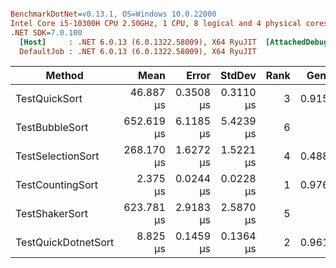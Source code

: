 ``` ini

BenchmarkDotNet=v0.13.1, OS=Windows 10.0.22000
Intel Core i5-10300H CPU 2.50GHz, 1 CPU, 8 logical and 4 physical cores
.NET SDK=7.0.100
  [Host]     : .NET 6.0.13 (6.0.1322.58009), X64 RyuJIT  [AttachedDebugger]
  DefaultJob : .NET 6.0.13 (6.0.1322.58009), X64 RyuJIT


```
|              Method |       Mean |     Error |    StdDev | Rank |  Gen 0 | Allocated |
|-------------------- |-----------:|----------:|----------:|-----:|-------:|----------:|
|       TestQuickSort |  46.887 μs | 0.3508 μs | 0.3110 μs |    3 | 0.9155 |      4 KB |
|      TestBubbleSort | 652.619 μs | 6.1185 μs | 5.4239 μs |    6 |      - |      4 KB |
|   TestSelectionSort | 268.170 μs | 1.6272 μs | 1.5221 μs |    4 | 0.4883 |      4 KB |
|    TestCountingSort |   2.375 μs | 0.0244 μs | 0.0228 μs |    1 | 0.9766 |      4 KB |
|      TestShakerSort | 623.781 μs | 2.9183 μs | 2.5870 μs |    5 |      - |      4 KB |
| TestQuickDotnetSort |   8.825 μs | 0.1459 μs | 0.1364 μs |    2 | 0.9613 |      4 KB |
